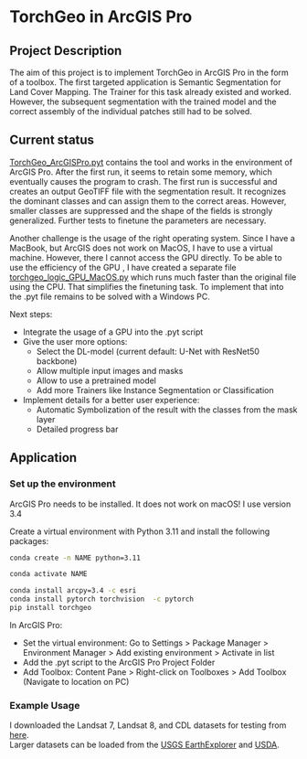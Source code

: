 # TorchGeo in ArcGIS Pro

## Project Description

The aim of this project is to implement TorchGeo in ArcGIS Pro in the form of a toolbox. The first targeted application is Semantic Segmentation for Land Cover Mapping. The Trainer for this task already existed and worked. However, the subsequent segmentation with the trained model and the correct assembly of the individual patches still had to be solved.

## Current status
[TorchGeo_ArcGISPro.pyt](https://github.com/ClaraVth/torchgeo_arcgis/blob/main/TorchGeo_ArcGISPro.pyt) contains the tool and works in the environment of ArcGIS Pro. After the first run, it seems to retain some memory, which eventually causes the program to crash. The first run is successful and creates an output GeoTIFF file with the segmentation result. It recognizes the dominant classes and can assign them to the correct areas. However, smaller classes are suppressed and the shape of the fields is strongly generalized. Further tests to finetune the parameters are necessary.

Another challenge is the usage of the right operating system. Since I have a MacBook, but ArcGIS does not work on MacOS, I have to use a virtual machine. However, there I cannot access the GPU directly. To be able to use the efficiency of the GPU , I have created a separate file [torchgeo_logic_GPU_MacOS.py](https://github.com/ClaraVth/torchgeo_arcgis/blob/main/torchgeo_logic_GPU_MacOS.py) which runs much faster than the original file using the CPU. That simplifies the finetuning task. To implement that into the .pyt file remains to be solved with a Windows PC.

Next steps:
- Integrate the usage of a GPU into the .pyt script
- Give the user more options:
  - Select the DL-model (current default: U-Net with ResNet50 backbone)
  - Allow multiple input images and masks
  - Allow to use a pretrained model
  - Add more Trainers like Instance Segmentation or Classification
- Implement details for a better user experience:
  - Automatic Symbolization of the result with the classes from the mask layer
  - Detailed progress bar

## Application
### Set up the environment
ArcGIS Pro needs to be installed. It does not work on macOS! I use version 3.4

Create a virtual environment with Python 3.11 and install the following packages:
```sh
conda create -n NAME python=3.11
```
```sh
conda activate NAME
```
```sh
conda install arcpy=3.4 -c esri
conda install pytorch torchvision  -c pytorch
pip install torchgeo
```

In ArcGIS Pro:
- Set the virtual environment: Go to Settings > Package Manager > Environment Manager > Add existing environment > Activate in list
- Add the .pyt script to the ArcGIS Pro Project Folder
- Add Toolbox: Content Pane > Right-click on Toolboxes > Add Toolbox (Navigate to location on PC)


### Example Usage
I downloaded the Landsat 7, Landsat 8, and CDL datasets for testing from [here](https://huggingface.co/datasets/torchgeo/tutorials/tree/main).\
Larger datasets can be loaded from the [USGS EarthExplorer](https://earthexplorer.usgs.gov) and [USDA](https://www.nass.usda.gov/Research_and_Science/Cropland/Release/index.php).

